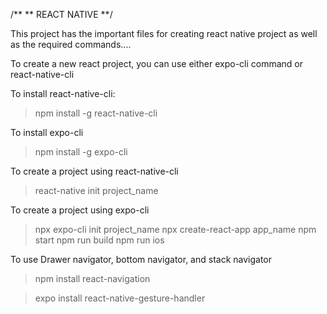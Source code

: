 /**
** REACT NATIVE 
**/

This project has the important files for creating react native project as well as the required commands....


To create a new react project, you can use either expo-cli command or react-native-cli

To install react-native-cli:

> npm install -g react-native-cli

To install expo-cli

> npm install -g expo-cli

To create a project using react-native-cli

> react-native init project_name

To create a project using expo-cli

> npx expo-cli init project_name
> npx create-react-app app_name
> npm start
> npm run build
> npm run ios

To use Drawer navigator, bottom navigator, and stack navigator

> npm install react-navigation

> expo install react-native-gesture-handler
